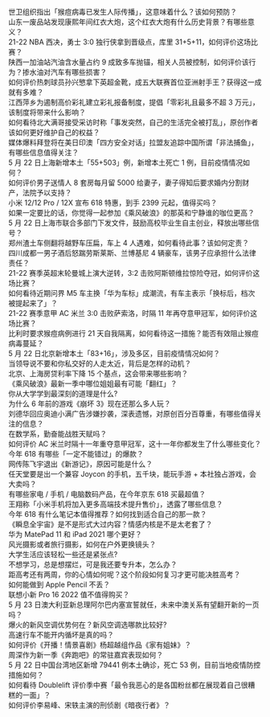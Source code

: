 世卫组织指出「猴痘病毒已发生人际传播」，这意味着什么？该如何预防？  
山东一废品站发现康熙年间红衣大炮，这个红衣大炮有什么历史背景？有哪些意义？  
21-22 NBA 西决，勇士 3:0 独行侠拿到晋级点，库里 31+5+11，如何评价这场比赛？  
陕西一加油站汽油含水量占约 9 成致多车抛锚，相关人员被控制，如何评价该行为？掺水油对汽车有哪些损害？  
如何评价热刺球员孙兴慜拿下英超金靴，成五大联赛首位亚洲射手王？获得这一成就有多难？  
江西萍乡为遏制高价彩礼建立彩礼报备制度，提倡「零彩礼且最多不超 3 万元」，该制度将带来什么影响？  
如何看待北大满哥接受采访时称「事发突然，自己的生活完全被打乱」，原创作者该如何更好维护自己的权益？  
媒体爆料拜登将在美日印澳「四方安全对话」拉盟友追踪中国所谓「非法捕鱼」，有哪些信息值得关注？  
5 月 22 日上海新增本土「55+503」例，新增本土死亡 1 例，目前疫情情况如何？  
如何评价男子送情人 8 套房每月留 5000 给妻子，妻子得知后要求婚内分割财产，法院予以支持？  
小米 12/12 Pro / 12X 宣布 618 特惠，到手 2399 元起，值得买吗？  
如果一定要比的话，你觉得一起参加《乘风破浪》的那英和宁静谁的咖位更高？  
5 月 22 日上海市联合多部门下发文件，鼓励高校毕业生自主创业，释放出哪些信号？  
郑州渣土车侧翻将越野车压扁，车上 4 人遇难，如何看待此事？该如何定责？  
四川成都一男子酒后怒踹劳斯莱斯、兰博基尼 4 辆豪车，该男子应承担什么法律责任？  
21-22 赛季英超末轮曼城上演大逆转，3:2 击败阿斯顿维拉惊险夺冠，如何评价这场比赛？  
如何看待近期问界 M5 车主换「华为车标」成潮流，有车主表示「换标后，档次被提起来了」？  
21-22 赛季意甲 AC 米兰 3:0 击败萨索洛，时隔 11 年再夺意甲冠军，如何评价这场比赛？  
比利时要求猴痘病例进行 21 天自我隔离，如何看待这一措施？能否有效阻止猴痘病毒蔓延？  
5 月 22 日北京新增本土「83+16」，涉及多区，目前疫情情况如何？  
当领导说不要和你私交好的人走太近，背后是怎样的动机？  
北京、上海房贷利率下降 15 个基点，这会带来哪些影响？  
《乘风破浪》最新一季中哪位姐姐最有可能「翻红」？  
你从大学学到最深刻的道理是什么?  
为什么 6 年前的游戏《崩坏 3》现在还那么多人玩？  
刘德华回应奥迪小满广告涉嫌抄袭，深表遗憾，对原创百分百尊重，有哪些值得关注的信息？  
在数学系，勤奋能战胜天赋吗？  
如何评价 AC 米兰时隔十一年重夺意甲冠军，这十一年你都发生了什么哪些变化？  
今年 618 有哪些「一定不能错过」的爆款？  
网传陈飞宇退出《新游记》，原因可能是什么？  
任天堂要是出一个兼容 Joycon 的手机，五千块，能玩手游 + 本社独占游戏，会大卖吗？  
有哪些家电 / 手机 / 电脑数码产品，在今年京东 618 买最超值？  
王翔称「小米手机将加入更多高端技术提升售价」，透露了哪些信息？  
今年 618 有什么笔记本值得推荐？如何找到适合自己的那一款？  
《瞬息全宇宙》是不是形式大过内容？情感内核是不是太老套了？  
华为 MatePad 11 和 iPad 2021 哪个更好？  
风光摄影或者旅行摄影，如何在户外更换镜头？  
大学生活应该轻松一些还是紧张点?  
不想学习，总是想摆烂，可是我还要专升本，怎么办？  
距高考还有两周，你的心情如何呢？这个阶段如何复习才更可能决胜高考？  
如何能做到 Apple Pencil 不丢？  
联想小新 Pro 16 2022 值不值得购买？  
5 月 23 日澳大利亚新总理阿尔巴内塞宣誓就任，未来中澳关系有望翻开新的一页吗？  
爆火的新风空调优势何在？新风空调选哪款比较好?  
高速行车不能开内循坏是真的吗？  
如何评价《开播！情景喜剧》杨超越组作品《家有姐妹》？  
周深作为新一季《奔跑吧》的常驻嘉宾表现如何？  
5 月 22 日中国台湾地区新增 79441 例本土确诊，死亡 53 例，目前当地疫情防控措施如何？  
如何看待 Doublelift 评价季中赛「最令我恶心的是各国粉丝都在展现着自己很糟糕的一面」？  
如何评价李易峰、宋轶主演的刑侦剧《暗夜行者》？  
